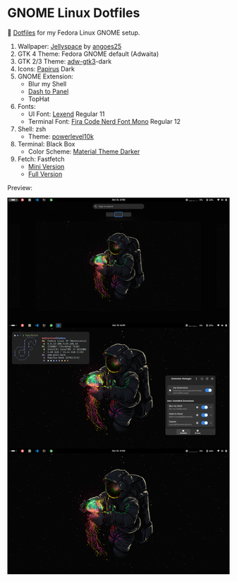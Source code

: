 # GNOME Linux Dotfiles

📂 [Dotfiles](https://github.com/moktavizen/gnome-linux-dotfiles) for my Fedora Linux GNOME setup.

1. Wallpaper: [Jellyspace](Jellyspace.png) by [angoes25](https://www.instagram.com/angoes25/)
2. GTK 4 Theme: Fedora GNOME default (Adwaita)
3. GTK 2/3 Theme: [adw-gtk3](https://github.com/lassekongo83/adw-gtk3)-dark
4. Icons: [Papirus](https://github.com/PapirusDevelopmentTeam/papirus-icon-theme) Dark
5. GNOME Extension:
   - Blur my Shell
   - [Dash to Panel](d2p-moktavizen)
   - TopHat
6. Fonts:
   - UI Font: [Lexend](https://fonts.google.com/specimen/Lexend) Regular 11
   - Terminal Font: [Fira Code Nerd Font Mono](https://www.nerdfonts.com/font-downloads) Regular 12 
7. Shell: zsh
   - Theme: [powerlevel10k](.p10k.zsh)
8. Terminal: Black Box
   - Color Scheme: [Material Theme Darker](https://github.com/moktavizen/material-blackbox)
9. Fetch: Fastfetch
   - [Mini Version](https://github.com/moktavizen/gnome-linux-dotfiles/blob/main/fastfetch-mini.jsonc)
   - [Full Version](https://github.com/moktavizen/gnome-linux-dotfiles/blob/main/fastfetch-full.jsonc)

Preview:

![setup preview](setup-preview.webp)
